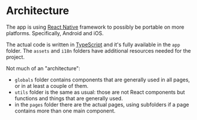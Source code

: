 <!--
© 2021-2022 Marco Bresciani

Copying and distribution of this file, with or without modification, are
permitted in any medium without royalty provided the copyright notice
and this notice are preserved.
This file is offered as-is, without any warranty.

SPDX-FileCopyrightText: 2021-2022 Marco Bresciani

SPDX-License-Identifier: FSFAP
-->
# Architecture
The app is using [React Native](https://reactnative.dev/) framework to
possibly be portable on more platforms.
Specifically, Android and iOS.

The actual code is written in
[TypeScript](https://www.typescriptlang.org/) and it's fully available
in the `app` folder.
The `assets` and `i18n` folders have additional resources needed for the
project.

Not much of an "architecture":
* `globals` folder contains components that
  are generally used in all pages, or in at least a couple of them.
* `utils` folder is the same as usual: those are not React components
  but functions and things that are generally used.
* in the `pages` folder there are the actual pages, using subfolders if
  a page contains more than one main component.
